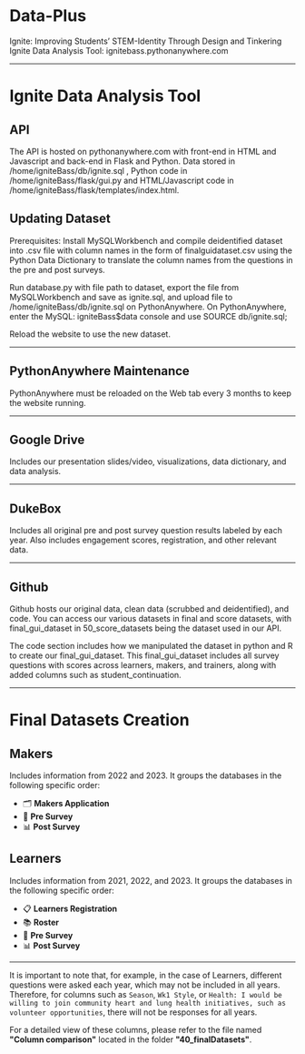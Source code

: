# Data-Plus
Ignite: Improving Students’ STEM-Identity Through Design and Tinkering
Ignite Data Analysis Tool: ignitebass.pythonanywhere.com

---
# Ignite Data Analysis Tool
## API
The API is hosted on pythonanywhere.com with front-end in HTML and Javascript and back-end in Flask and Python.
Data stored in /home/igniteBass/db/ignite.sql , Python code in /home/igniteBass/flask/gui.py and HTML/Javascript code in /home/igniteBass/flask/templates/index.html.


## Updating Dataset
Prerequisites: Install MySQLWorkbench and compile deidentified dataset into .csv file with column names in the form of finalguidataset.csv using the Python Data Dictionary to translate the column names from the questions in the pre and post surveys.

Run database.py with file path to dataset, export the file from MySQLWorkbench and save as ignite.sql, and upload file to /home/igniteBass/db/ignite.sql on PythonAnywhere. 
On PythonAnywhere, enter the MySQL: igniteBass$data console and use SOURCE db/ignite.sql;

Reload the website to use the new dataset.

---

## PythonAnywhere Maintenance
PythonAnywhere must be reloaded on the Web tab every 3 months to keep the website running.

---

## Google Drive
Includes our presentation slides/video, visualizations, data dictionary, and data analysis.

---

## DukeBox
Includes all original pre and post survey question results labeled by each year. Also includes engagement scores, registration, and other relevant data.

---

## Github
Github hosts our original data, clean data (scrubbed and deidentified), and code. You can access our various datasets in final and score datasets, with final_gui_dataset in 50_score_datasets being the dataset used in our API.

The code section includes how we manipulated the dataset in python and R to create our final_gui_dataset. This final_gui_dataset includes all survey questions with scores across learners, makers, and trainers, along with added columns such as student_continuation.

---

# Final Datasets Creation

## Makers
Includes information from 2022 and 2023. It groups the databases in the following specific order:
- 🗂️ **Makers Application**
- 📝 **Pre Survey**
- 📊 **Post Survey**

## Learners
Includes information from 2021, 2022, and 2023. It groups the databases in the following specific order:
- 📋 **Learners Registration**
- 📚 **Roster**
- 📝 **Pre Survey**
- 📊 **Post Survey**

---

It is important to note that, for example, in the case of Learners, different questions were asked each year, which may not be included in all years. Therefore, for columns such as `Season`, `Wk1 Style`, or `Health: I would be willing to join community heart and lung health initiatives, such as volunteer opportunities`, there will not be responses for all years. 

For a detailed view of these columns, please refer to the file named **"Column comparison"** located in the folder **"40_finalDatasets"**.
